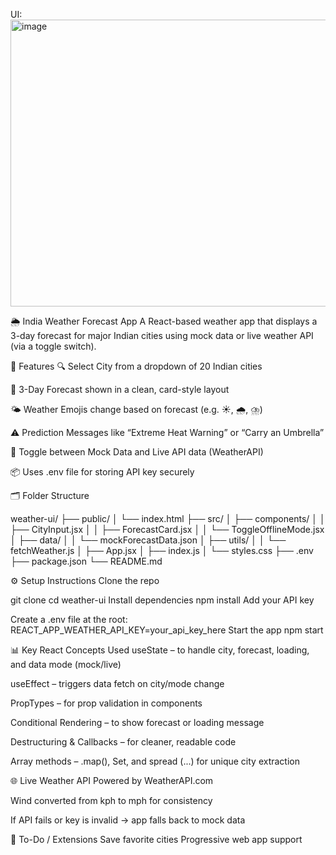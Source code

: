 UI:
<img width="940" height="459" alt="image" src="https://github.com/user-attachments/assets/f66cdeb5-93e8-4948-8e24-a73d6034f2a8" />

🌦️ India Weather Forecast App
A React-based weather app that displays a 3-day forecast for major Indian cities using mock data or live weather API (via a toggle switch).

🚀 Features
🔍 Select City from a dropdown of 20 Indian cities

📅 3-Day Forecast shown in a clean, card-style layout

🌤️ Weather Emojis change based on forecast (e.g. ☀️, 🌧️, ⛈️)

⚠️ Prediction Messages like “Extreme Heat Warning” or “Carry an Umbrella”

🔁 Toggle between Mock Data and Live API data (WeatherAPI)

📦 Uses .env file for storing API key securely

🗂️ Folder Structure

weather-ui/
├── public/
│   └── index.html
├── src/
│   ├── components/
│   │   ├── CityInput.jsx
│   │   ├── ForecastCard.jsx
│   │   └── ToggleOfflineMode.jsx
│   ├── data/
│   │   └── mockForecastData.json
│   ├── utils/
│   │   └── fetchWeather.js
│   ├── App.jsx
│   ├── index.js
│   └── styles.css
├── .env
├── package.json
└── README.md

⚙️ Setup Instructions
Clone the repo

git clone 
cd weather-ui
Install dependencies
npm install
Add your API key

Create a .env file at the root:
REACT_APP_WEATHER_API_KEY=your_api_key_here
Start the app
npm start

📊 Key React Concepts Used
useState – to handle city, forecast, loading, and data mode (mock/live)

useEffect – triggers data fetch on city/mode change

PropTypes – for prop validation in components

Conditional Rendering – to show forecast or loading message

Destructuring & Callbacks – for cleaner, readable code

Array methods – .map(), Set, and spread (...) for unique city extraction

🌐 Live Weather API
Powered by WeatherAPI.com

Wind converted from kph to mph for consistency

If API fails or key is invalid → app falls back to mock data

📝 To-Do / Extensions
Save favorite cities
Progressive web app support

